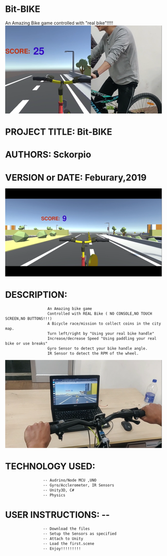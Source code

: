 # Bit-BIKE
An Amazing Bike game controlled with "real bike"!!!!!
![](screenshot/Screenshot%20from%202019-02-10%2022-33-06.png)
# PROJECT TITLE:   Bit-BIKE
# AUTHORS:         Sckorpio
# VERSION or DATE: Feburary,2019
![](screenshot/Screenshot%20from%202019-02-10%2022-32-14.png)
# DESCRIPTION:
                       An Amazing bike game
                       Controlled with REAL Bike ( NO CONSOLE,NO TOUCH SCREEN,NO BUTTONS!!!)
                       A Bicycle race/mission to collect coins in the city map.
                       Turn left/right by "Using your real bike handle"
                       Increase/decrease Speed "Using paddling your real bike or use breaks"
                       Gyro Sensor to detect your bike handle angle.
                       IR Sensor to detect the RPM of the wheel.
![](screenshot/Screenshot%20from%202019-02-10%2022-33-20.png)                       
# TECHNOLOGY USED: 
                     -- Audrino/Node MCU ,UNO
                     -- Gyro/Acclerometer, IR Sensors
                     -- Unity3D, C#
                     -- Physics
                     
# USER INSTRUCTIONS: --
                     -- Download the files
                     -- Setup the Sensors as specified
                     -- Attach to Unity
                     -- Load the first.scene
                     -- Enjoy!!!!!!!!!
                                           
